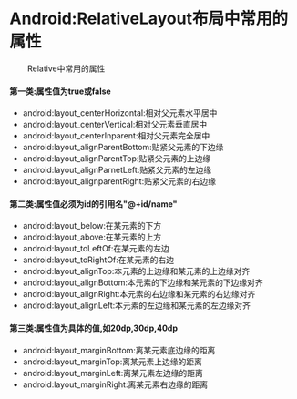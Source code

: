 # Android:RelativeLayout布局中常用的属性
&nbsp;&nbsp;&nbsp;&nbsp;&nbsp;&nbsp;&nbsp;&nbsp;Relative中常用的属性<br>
#### 第一类:属性值为true或false
* android:layout_centerHorizontal:相对父元素水平居中
* android:layout_centerVertical:相对父元素垂直居中
* android:layout_centerInparent:相对父元素完全居中
* android:layout_alignParentBottom:贴紧父元素的下边缘
* android:layout_alignParentTop:贴紧父元素的上边缘
* android:layout_alignParnetLeft:贴紧父元素的左边缘
* android:layout_alignparentRight:贴紧父元素的右边缘
#### 第二类:属性值必须为id的引用名"@+id/name"
* android:layout_below:在某元素的下方
* android:layout_above:在某元素的上方
* android:layout_toLeftOf:在某元素的左边
* android:layout_toRightOf:在某元素的右边
* android:layout_alignTop:本元素的上边缘和某元素的上边缘对齐
* android:layout_alignBottom:本元素的下边缘和某元素的下边缘对齐
* android:layout_alignRight:本元素的右边缘和某元素的右边缘对齐
* android:layout_alignLeft:本元素的左边缘和某元素的左边缘对齐
#### 第三类:属性值为具体的值,如20dp,30dp,40dp
* android:layout_marginBottom:离某元素底边缘的距离
* android:layout_marginTop:离某元素上边缘的距离
* android:layout_marginLeft:离某元素左边缘的距离
* android:layout_marginRight:离某元素右边缘的距离
&nbsp;&nbsp;&nbsp;&nbsp;&nbsp;&nbsp;&nbsp;&nbsp;<br><br>
&nbsp;&nbsp;&nbsp;&nbsp;&nbsp;&nbsp;&nbsp;&nbsp;<br><br>
